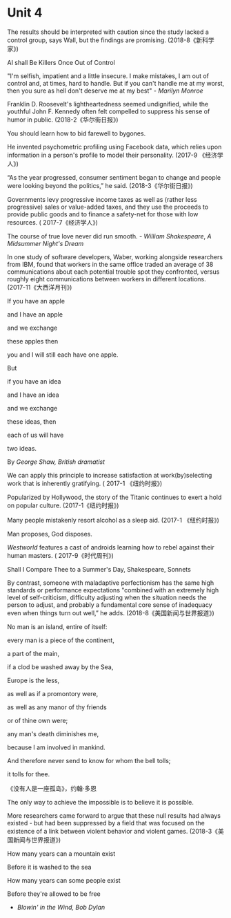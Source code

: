 # Unit 4

The results should be interpreted with caution since the study lacked a control group, says Wall, but the findings are promising. (2018-8《新科学家》)

 

AI shall Be Killers Once Out of Control

 

"I'm selfish, impatient and a little insecure. I make mistakes, I am out of control and, at times, hard to handle. But if you can't handle me at my worst, then you sure as hell don't deserve me at my best" - *Marilyn Monroe*

 

Franklin D. Roosevelt's lightheartedness seemed undignified, while the youthful John F. Kennedy often felt compelled to suppress his sense of humor in public. (2018-2《华尔街日报》)

 

You should learn how to bid farewell to bygones.

 

He invented psychometric profiling using Facebook data, which relies upon information in a person's profile to model their personality. (2017-9 《经济学人》)

 

“As the year progressed, consumer sentiment began to change and people were looking beyond the politics,” he said. (2018-3《华尔街日报》)

 

Governments levy progressive income taxes as well as (rather less progressive) sales or value-added taxes, and they use the proceeds to provide public goods and to finance a safety-net for those with low resources. ( 2017-7《经济学人》)

 

The course of true love never did run smooth. - *William Shakespeare*, *A Midsummer Night's Dream*

 

In one study of software developers, Waber, working alongside researchers from IBM, found that workers in the same office traded an average of 38 communications about each potential trouble spot they confronted, versus roughly eight communications between workers in different locations. (2017-11《大西洋月刊》)

 

If you have an apple

and I have an apple

and we exchange

these apples then

you and I will still each have one apple.

But

if you have an idea

and I have an idea

and we exchange

these ideas, then

each of us will have

two ideas.

By *George Shaw, British dramatist* 

 

 We can apply this principle to increase satisfaction at work(by)selecting work that is inherently gratifying. ( 2017-1 《纽约时报》)

 

Popularized by Hollywood, the story of the Titanic continues to exert a hold on popular culture. (2017-1《纽约时报》)

 

Many people mistakenly resort alcohol as a sleep aid. (2017-1 《纽约时报》)

 

Man proposes, God disposes.

 

*Westworld* features a cast of androids learning how to rebel against their human masters. ( 2017-9《时代周刊》)

 

Shall I Compare Thee to a Summer's Day, Shakespeare, Sonnets

 

By contrast, someone with maladaptive perfectionism has the same high standards or performance expectations "combined with an extremely high level of self-criticism, difficulty adjusting when the situation needs the person to adjust, and probably a fundamental core sense of inadequacy even when things turn out well,” he adds. (2018-8《美国新闻与世界报道》)

 

No man is an island, entire of itself:

every man is a piece of the continent,

a part of the main,

 

if a clod be washed away by the Sea,

Europe is the less,

as well as if a promontory were,

as well as any manor of thy friends

or of thine own were;

 

any man's death diminishes me,

because I am involved in mankind.

And therefore never send to know for whom the bell tolls;

it tolls for thee.

《没有人是一座孤岛》，约翰·多恩

 

The only way to achieve the impossible is to believe it is possible. 

 

More researchers came forward to argue that these null results had always existed - but had been suppressed by a field that was focused on the existence of a link between violent behavior and violent games. (2018-3《美国新闻与世界报道》)

 

How many years can a mountain exist

Before it is washed to the sea

How many years can some people exist

Before they're allowed to be free

-  *Blowin' in the Wind, Bob Dylan*

 
